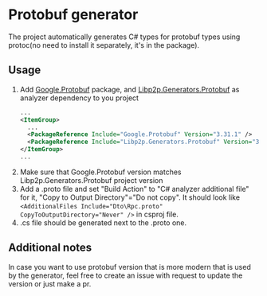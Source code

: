 # Protobuf generator

The project  automatically generates C# types for protobuf types using protoc(no need to install it separately, it's in the package).

## Usage

1. Add [Google.Protobuf](https://www.nuget.org/packages/Google.Protobuf) package,
   and [Libp2p.Generators.Protobuf](https://www.nuget.org/packages/Nethermind.Libp2p.Generators.Protobuf) as analyzer dependency to you project
   ```xml
   ...
   <ItemGroup>
     ...
     <PackageReference Include="Google.Protobuf" Version="3.31.1" />
     <PackageReference Include="Libp2p.Generators.Protobuf" Version="3.31.1" />
   </ItemGroup>
   ...
   ```
1. Make sure that Google.Protobuf version matches Libp2p.Generators.Protobuf project version
1. Add a .proto file and set "Build Action" to "C# analyzer additional file" for it, "Copy to Output Directory"="Do not copy". It should look like
  `<AdditionalFiles Include="Dto\Rpc.proto" CopyToOutputDirectory="Never" />` in csproj file.
1. .cs file should be generated next to the .proto one.

## Additional notes

In case you want to use protobuf version that is more modern that is used by the generator, feel free to create an issue with request to update the version or just make a pr.
